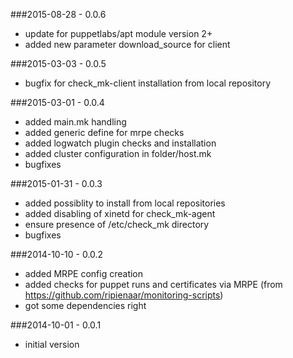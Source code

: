 ###2015-08-28 - 0.0.6

* update for puppetlabs/apt module version 2+
* added new parameter download_source for client

###2015-03-03 - 0.0.5

* bugfix for check_mk-client installation from local repository

###2015-03-01 - 0.0.4

* added main.mk handling
* added generic define for mrpe checks
* added logwatch plugin checks and installation
* added cluster configuration in folder/host.mk
* bugfixes

###2015-01-31 - 0.0.3

* added possiblity to install from local repositories
* added disabling of xinetd for check_mk-agent
* ensure presence of /etc/check_mk directory
* bugfixes

###2014-10-10 - 0.0.2

* added MRPE config creation
* added checks for puppet runs and certificates via MRPE
  (from https://github.com/ripienaar/monitoring-scripts)
* got some dependencies right

###2014-10-01 - 0.0.1

* initial version

